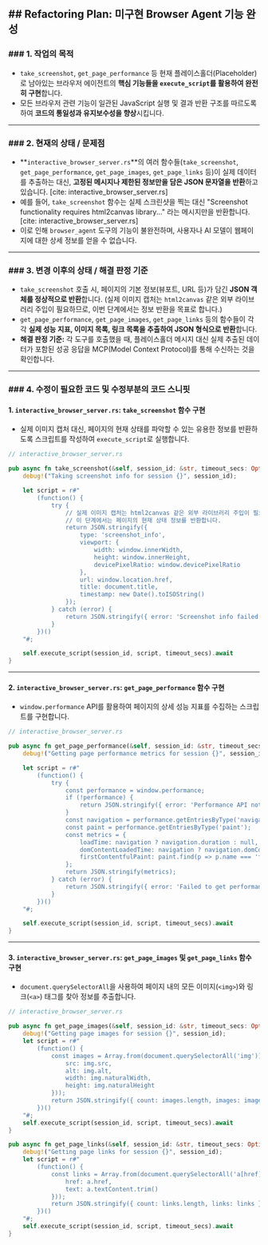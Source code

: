 ## \#\# Refactoring Plan: 미구현 Browser Agent 기능 완성

### \#\#\# 1. 작업의 목적

  - `take_screenshot`, `get_page_performance` 등 현재 플레이스홀더(Placeholder)로 남아있는 브라우저 에이전트의 **핵심 기능들을 `execute_script`를 활용하여 완전히 구현**합니다.
  - 모든 브라우저 관련 기능이 일관된 JavaScript 실행 및 결과 반환 구조를 따르도록 하여 **코드의 통일성과 유지보수성을 향상**시킵니다.

-----

### \#\#\# 2. 현재의 상태 / 문제점

  - \*\*`interactive_browser_server.rs`\*\*의 여러 함수들(`take_screenshot`, `get_page_performance`, `get_page_images`, `get_page_links` 등)이 실제 데이터를 추출하는 대신, **고정된 메시지나 제한된 정보만을 담은 JSON 문자열을 반환**하고 있습니다. [cite: interactive\_browser\_server.rs]
  - 예를 들어, `take_screenshot` 함수는 실제 스크린샷을 찍는 대신 "Screenshot functionality requires html2canvas library..." 라는 메시지만을 반환합니다. [cite: interactive\_browser\_server.rs]
  - 이로 인해 `browser_agent` 도구의 기능이 불완전하며, 사용자나 AI 모델이 웹페이지에 대한 상세 정보를 얻을 수 없습니다.

-----

### \#\#\# 3. 변경 이후의 상태 / 해결 판정 기준

  - `take_screenshot` 호출 시, 페이지의 기본 정보(뷰포트, URL 등)가 담긴 **JSON 객체를 정상적으로 반환**합니다. (실제 이미지 캡처는 `html2canvas` 같은 외부 라이브러리 주입이 필요하므로, 이번 단계에서는 정보 반환을 목표로 합니다.)
  - `get_page_performance`, `get_page_images`, `get_page_links` 등의 함수들이 각각 **실제 성능 지표, 이미지 목록, 링크 목록을 추출하여 JSON 형식으로 반환**합니다.
  - **해결 판정 기준:** 각 도구를 호출했을 때, 플레이스홀더 메시지 대신 실제 추출된 데이터가 포함된 성공 응답을 MCP(Model Context Protocol)를 통해 수신하는 것을 확인합니다.

-----

### \#\#\# 4. 수정이 필요한 코드 및 수정부분의 코드 스니핏

#### **1. `interactive_browser_server.rs`: `take_screenshot` 함수 구현**

  * 실제 이미지 캡처 대신, 페이지의 현재 상태를 파악할 수 있는 유용한 정보를 반환하도록 스크립트를 작성하여 `execute_script`로 실행합니다.

<!-- end list -->

```rust
// interactive_browser_server.rs

pub async fn take_screenshot(&self, session_id: &str, timeout_secs: Option<u64>) -> Result<String, String> {
    debug!("Taking screenshot info for session {}", session_id);

    let script = r#"
        (function() {
            try {
                // 실제 이미지 캡처는 html2canvas 같은 외부 라이브러리 주입이 필요하므로,
                // 이 단계에서는 페이지의 현재 상태 정보를 반환합니다.
                return JSON.stringify({
                    type: 'screenshot_info',
                    viewport: {
                        width: window.innerWidth,
                        height: window.innerHeight,
                        devicePixelRatio: window.devicePixelRatio
                    },
                    url: window.location.href,
                    title: document.title,
                    timestamp: new Date().toISOString()
                });
            } catch (error) {
                return JSON.stringify({ error: 'Screenshot info failed: ' + error.message });
            }
        })()
    "#;

    self.execute_script(session_id, script, timeout_secs).await
}
```

-----

#### **2. `interactive_browser_server.rs`: `get_page_performance` 함수 구현**

  * `window.performance` API를 활용하여 페이지의 상세 성능 지표를 수집하는 스크립트를 구현합니다.

<!-- end list -->

```rust
// interactive_browser_server.rs

pub async fn get_page_performance(&self, session_id: &str, timeout_secs: Option<u64>) -> Result<String, String> {
    debug!("Getting page performance metrics for session {}", session_id);

    let script = r#"
        (function() {
            try {
                const performance = window.performance;
                if (!performance) {
                    return JSON.stringify({ error: 'Performance API not supported.' });
                }
                const navigation = performance.getEntriesByType('navigation')[0];
                const paint = performance.getEntriesByType('paint');
                const metrics = {
                    loadTime: navigation ? navigation.duration : null,
                    domContentLoadedTime: navigation ? navigation.domContentLoadedEventEnd : null,
                    firstContentfulPaint: paint.find(p => p.name === 'first-contentful-paint')?.startTime || null
                };
                return JSON.stringify(metrics);
            } catch (error) {
                return JSON.stringify({ error: 'Failed to get performance metrics: ' + error.message });
            }
        })()
    "#;

    self.execute_script(session_id, script, timeout_secs).await
}
```

-----

#### **3. `interactive_browser_server.rs`: `get_page_images` 및 `get_page_links` 함수 구현**

  * `document.querySelectorAll`을 사용하여 페이지 내의 모든 이미지(`<img>`)와 링크(`<a>`) 태그를 찾아 정보를 추출합니다.

<!-- end list -->

```rust
// interactive_browser_server.rs

pub async fn get_page_images(&self, session_id: &str, timeout_secs: Option<u64>) -> Result<String, String> {
    debug!("Getting page images for session {}", session_id);
    let script = r#"
        (function() {
            const images = Array.from(document.querySelectorAll('img')).map(img => ({
                src: img.src,
                alt: img.alt,
                width: img.naturalWidth,
                height: img.naturalHeight
            }));
            return JSON.stringify({ count: images.length, images: images });
        })()
    "#;
    self.execute_script(session_id, script, timeout_secs).await
}

pub async fn get_page_links(&self, session_id: &str, timeout_secs: Option<u64>) -> Result<String, String> {
    debug!("Getting page links for session {}", session_id);
    let script = r#"
        (function() {
            const links = Array.from(document.querySelectorAll('a[href]')).map(a => ({
                href: a.href,
                text: a.textContent.trim()
            }));
            return JSON.stringify({ count: links.length, links: links });
        })()
    "#;
    self.execute_script(session_id, script, timeout_secs).await
}
```